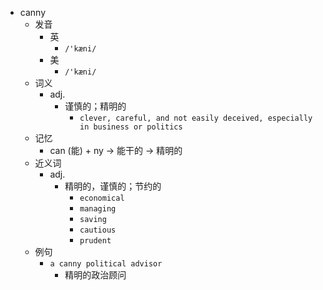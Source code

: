 - canny
  - 发音
    - 英
      - `/'kæni/`
    - 美
      - `/'kæni/`
  - 词义
    - adj.
      - 谨慎的；精明的
        - `clever, careful, and not easily deceived, especially in business or politics`
  - 记忆
    - can (能) + ny → 能干的 → 精明的
  - 近义词
    - adj.
      - 精明的，谨慎的；节约的
        - `economical`
        - `managing`
        - `saving`
        - `cautious`
        - `prudent`
  - 例句
    - `a canny political advisor`
      - 精明的政治顾问

